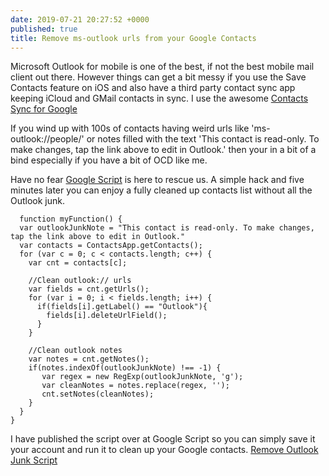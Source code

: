 ```yaml
---
date: 2019-07-21 20:27:52 +0000
published: true
title: Remove ms-outlook urls from your Google Contacts
---
```

Microsoft Outlook for mobile is one of the best, if not the best mobile mail client out there. However things can get a bit messy if you use the Save Contacts feature on iOS and also have a third party contact sync app keeping iCloud and GMail contacts in sync. I use the awesome [Contacts Sync for Google](https://apps.apple.com/au/app/contacts-sync-for-google-gmail/id454390333)

If you wind up with 100s of contacts having weird urls like 'ms-outlook://people/' or notes filled with the text 'This contact is read-only. To make changes, tap the link above to edit in Outlook.' then your in a bit of a bind especially if you have a bit of OCD like me.

Have no fear [Google Script](https://script.google.com) is here to rescue us. A simple hack and five minutes later you can enjoy a fully cleaned up contacts list without all the Outlook junk. 

```
  function myFunction() {
  var outlookJunkNote = "This contact is read-only. To make changes, tap the link above to edit in Outlook."
  var contacts = ContactsApp.getContacts();
  for (var c = 0; c < contacts.length; c++) {
    var cnt = contacts[c];
    
    //Clean outlook:// urls
    var fields = cnt.getUrls();
    for (var i = 0; i < fields.length; i++) {
      if(fields[i].getLabel() == "Outlook"){
        fields[i].deleteUrlField();
      }
    }
    
    //Clean outlook notes
    var notes = cnt.getNotes();
    if(notes.indexOf(outlookJunkNote) !== -1) {
       var regex = new RegExp(outlookJunkNote, 'g');
       var cleanNotes = notes.replace(regex, '');
       cnt.setNotes(cleanNotes);
    }
  }
}
```

I have published the script over at Google Script so you can simply save it your account and run it to clean up your Google contacts. [Remove Outlook Junk Script](https://script.google.com/d/17QekwOHQwWAbELmO2xgiHnrRLkzMyaXo-1Fe2L_cBhGitMhsXJvL3asF/edit?usp=sharing)
